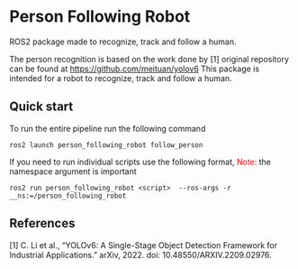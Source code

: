 # Person Following Robot 

ROS2 package made to recognize, track and follow a human. 

The person recognition is based on the work done by [1] original repository can be found at https://github.com/meituan/yolov6 
This package is intended for a robot to recognize, track and follow a human. 


## Quick start

To run the entire pipeline run the following command

```shell
ros2 launch person_following_robot follow_person
```

If you need to run individual scripts use the following format, <span style="color:red">Note:</span> the namespace argument is important 

`ros2 run person_following_robot <script>  --ros-args -r __ns:=/person_following_robot` 

## References

[1] C. Li et al., “YOLOv6: A Single-Stage Object Detection Framework for Industrial Applications.” arXiv, 2022. doi: 10.48550/ARXIV.2209.02976.